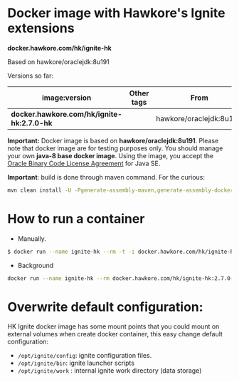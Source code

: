 # Docker image with Hawkore's Ignite extensions

**docker.hawkore.com/hk/ignite-hk**

Based on hawkore/oraclejdk:8u191

Versions so far:

| image:version          | Other tags | From               |
| ---------------- | ---------- | ------------------ |
| **docker.hawkore.com/hk/ignite-hk:2.7.0-hk**           |            | hawkore/oraclejdk:8u191 |

**Important:** Docker image is based on **hawkore/oraclejdk:8u191**. Please note that docker image are for testing purposes only. You should manage your own **java-8 base docker image**. Using the image, you accept the [Oracle Binary Code License Agreement](https://www.oracle.com/technetwork/java/javase/terms/license/index.html) for Java SE.

**Important**: build is done through maven command. For the curious:

``` sh
mvn clean install -U -Pgenerate-assembly-maven,generate-assembly-docker,attach-assembly-maven,attach-assembly-docker -f modules/hk-distribution
```

# How to run a container
 - Manually. 

``` sh
$ docker run --name ignite-hk --rm -t -i docker.hawkore.com/hk/ignite-hk:2.7.0-hk /bin/bash
```

 - Background

``` sh
docker run --name ignite-hk --rm docker.hawkore.com/hk/ignite-hk:2.7.0-hk
```

# Overwrite default configuration:

HK Ignite docker image has some mount points that you could mount on external volumes when create docker container, this easy change default configuration:

* `/opt/ignite/config`: ignite configuration files.
* `/opt/ignite/bin`: ignite launcher scripts
* `/opt/ignite/work` : internal ignite work directory (data storage)
